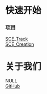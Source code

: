 # 快速开始
### 项目
[SCE_Track](https://github.com/OracleLoadstar/SupportCard_Evaluator_Track_Release "SCE Cmd版本")<br>
[SCE_Creation](https://github.com/OracleLoadstar/SupportCard_Evaluator_Creation_Release "SCE Web版本")

# 关于我们
NULL<br>
[GitHub](https://github.com/OracleLoadstar "神谕北极星组织链接，欢迎访问")